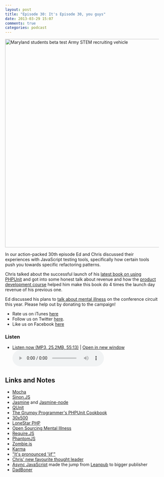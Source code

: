 ```yaml
---
layout: post
title: "Episode 30: It's Episode 30, you guys"
date: 2013-03-29 15:07
comments: true
categories: podcast
---
```


<a href="http://www.flickr.com/photos/rdecom/6465737909/" title="Maryland students beta test Army STEM recruiting vehicle by RDECOM, on Flickr"><img src="http://farm8.staticflickr.com/7001/6465737909_74a28baceb_b.jpg" width="1024" height="683" alt="Maryland students beta test Army STEM recruiting vehicle"></a>

In our action-packed 30th episode Ed and Chris discussed their experiences
with JavaScript testing tools, specifically how certain tools push you towards
specific refactoring patterns.

Chris talked about the successful launch of his [latest book on using PHPUnit](http://grumpy-phpunit.com)
and got into some honest talk about revenue and how the [product development course](http://unicornfree.com/30x500)
helped him make this book do 4 times the launch day revenue of his previous one.

Ed discussed his plans to [talk about mental illness](http://www.indiegogo.com/projects/open-sourcing-mental-illness)
on the conference circuit this year. Please help out by donating to the campaign!

* Rate us on iTunes [here](http://itunes.apple.com/us/podcast/dev-hell/id489840699)
* Follow us on Twitter [here](https://twitter.com/dev_hell).
* Like us on Facebook [here](https://www.facebook.com/devhellpodcast)

### Listen

* <a href="http://devhell.s3.amazonaws.com/ep30-64mono.mp3" rel="enclosure">Listen now (MP3, 25.2MB, 55:13)</a> | <a href="/player.html?ep30-64mono.mp3" target="player_win" class="audio-player-popup">Open in new window</a>    
	<audio controls src="http://devhell.s3.amazonaws.com/ep30-64mono.mp3">

## Links and Notes

* [Mocha](http://visionmedia.github.com/mocha/)
* [Sinon.JS](http://sinonjs.org)
* [Jasmine](http://pivotal.github.com/jasmine/) and [Jasmine-node](https://github.com/mhevery/jasmine-node)
* [QUnit](http://qunitjs.com/)
* [The Grumpy Programmer's PHPUnit Cookbook](http://grumpy-phpunit.com)
* [30x500](http://unicornfree.com/30x500)
* [LoneStar PHP](http://lonestarphp.com)
* [Open Sourcing Mental Illness](http://www.indiegogo.com/projects/open-sourcing-mental-illness)
* [Require.JS](http://requirejs.org)
* [PhantomJS](http://phantomjs.org/)
* [Zombie.js](http://zombie.labnotes.org/)
* [Karma](http://karma-runner.github.com/0.8/index.html)
* ["It's pronounced 'jif'"](http://www.olsenhome.com/gif/)
* [Chris' new favourite thought leader](http://en.wikipedia.org/wiki/House_%28TV_series%29)
* [Async JavaScript](http://pragprog.com/book/tbajs/async-javascript) made the jump from [Leanpub](http://leanpub.com) to bigger publisher
* [DadBoner](https://twitter.com/DadBoner)